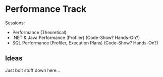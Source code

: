 Performance Track
=================

Sessions:
- Performance (Theoretical)
- .NET & Java Performance (Profiler) (Code-Show? Hands-On?)
- SQL Performance (Profiler, Execution Plans) (Code-Show? Hands-On?)


Ideas
-----

Just bolt stuff down here...
